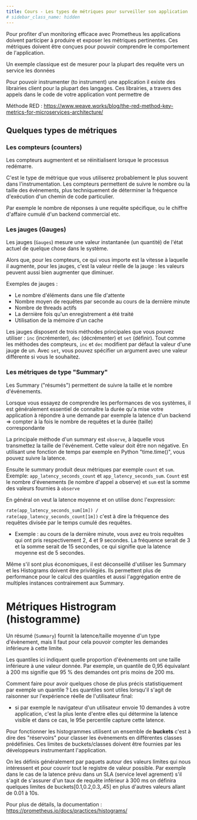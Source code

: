 ```yaml
---
title: Cours - Les types de métriques pour surveiller son application
# sidebar_class_name: hidden
---
```


Pour profiter d'un monitoring efficace avec Prometheus les applications doivent participer à produire et exposer les métriques pertinentes. Ces métriques doivent être conçues pour pouvoir comprendre le comportement de l'application.

Un exemple classique est de mesurer pour la plupart des requête vers un service les données 

Pour pouvoir instrumenter (to instrument) une application il existe des librairies client pour la plupart des langages. Ces librairies, a travers des appels dans le code de votre application vont permettre de 

Méthode RED : https://www.weave.works/blog/the-red-method-key-metrics-for-microservices-architecture/

## Quelques types de métriques

### Les compteurs (counters)

Les compteurs augmentent et se réinitialisent lorsque le processus redémarre.

C'est le type de métrique que vous utiliserez probablement le plus souvent dans l'instrumentation. Les compteurs permettent de suivre le nombre ou la taille des événements, plus techniquement de déterminer la fréquence d'exécution d'un chemin de code particulier.

Par exemple le nombre de réponses à une requête spécifique, ou le chiffre d'affaire cumulé d'un backend commercial etc.

### Les jauges (Gauges)

Les jauges (`Gauges`) mesure une valeur instantanée (un quantité) de l'état actuel de quelque chose dans le système.

Alors que, pour les compteurs, ce qui vous importe est la vitesse à laquelle il augmente, pour les jauges, c'est la valeur réelle de la jauge : les valeurs peuvent aussi bien augmenter que diminuer.

Exemples de jauges :
- Le nombre d'éléments dans une file d'attente
- Nombre moyen de requêtes par seconde au cours de la dernière minute
- Nombre de threads actifs
- La dernière fois qu'un enregistrement a été traité
- Utilisation de la mémoire d'un cache

Les jauges disposent de trois méthodes principales que vous pouvez utiliser : `inc` (incrémenter), `dec` (décrémenter) et `set` (définir). Tout comme les méthodes des compteurs, `inc` et `dec` modifient par défaut la valeur d'une jauge de un. Avec `set`, vous pouvez spécifier un argument avec une valeur différente si vous le souhaitez.

### Les métriques de type "Summary"

Les Summary ("résumés") permettent de suivre la taille et le nombre d'événements.

Lorsque vous essayez de comprendre les performances de vos systèmes, il est généralement essentiel de connaître la durée qu'a mise votre application à répondre à une demande par exemple la latence d'un backend => compter à la fois le nombre de requêtes et la durée (taille) correspondante

<!-- Les Summary sont en quelque sorte d'une version plus générale des métrique de type Timer présente dans d'autres systèmes de monitoring : tout comme les compteurs peuvent être incrémentés par des valeurs autres que un, vous pouvez souhaiter suivre des aspects autres que la latence des événements. -->

<!-- Par exemple, en plus de la latence du backend, vous pouvez également vouloir suivre la taille des réponses que vous recevez. -->

La principale méthode d'un summary  est `observe`, à laquelle vous transmettez la taille de l'événement. Cette valeur doit être non négative. En utilisant une fonction de temps par exemple en Python "time.time()", vous pouvez suivre la latence.

Ensuite le summary produit deux métriques par exemple `count` et `sum`. Exemple: `app_latency_seconds_count` et `app_latency_seconds_sum`. `Count` est le nombre d'évenements (le nombre d'appel a observe) et `sum` est la somme des valeurs fournies à `observe`

En général on veut la latence moyenne et on utilise donc l'expression:

`rate(app_latency_seconds_sum[1m]) / rate(app_latency_seconds_count[1m])` c'est à dire la fréquence des requêtes divisée par le temps cumulé des requêtes.

- Exemple : au cours de la dernière minute, vous avez eu trois requêtes qui ont pris respectivement 2, 4 et 9 secondes. La fréquence serait de 3 et la somme serait de 15 secondes, ce qui signifie que la latence moyenne est de 5 secondes.

Même s'il sont plus économiques, il est déconseillé d'utiliser les Summary et les Histograms doivent être privilégiés. Ils permettent plus de performance pour le calcul des quantiles et aussi l'aggrégation entre de multiples instances contrairement aux Summary.

# Métriques Histrogram (histogramme)

Un résumé (`Summary`) fournit la latence/taille moyenne d'un type d'évènement, mais  Il faut pour cela pouvoir compter les demandes inférieure à cette limite. 

Les quantiles ici indiquent quelle proportion d'événements ont une taille inférieure à une valeur donnée. Par exemple, un quantile de 0,95 équivalant à 200 ms signifie que 95 % des demandes ont pris moins de 200 ms.

Comment faire pour avoir quelques chose de plus précis statistiquement par exemple un quantile ? Les quantiles sont utiles lorsqu'il s'agit de raisonner sur l'expérience réelle de l'utilisateur final:

- si par exemple le navigateur d'un utilisateur envoie 10 demandes à votre application, c'est la plus lente d'entre elles qui détermine la latence visible et dans ce cas, le 95e percentile capture cette latence.

Pour fonctionner les histogrammes utilisent un ensemble de **buckets** c'est à dire des "réservoirs" pour classer les évènements en différentes classes prédéfinies. Ces limites de buckets/classes doivent être fournies par les développeurs instrumentant l'application.

On les définis généralement par paquets autour des valeurs limites qui nous intéressent et pour couvrir tout le registre de valeur possible. Par exemple dans le cas de la latence prévu dans un SLA (service level agrement) s'il s'agit de s'assurer d'un taux de requête inférieur à 300 ms on définira quelques limites de buckets[0.1,0.2,0.3,.45] en plus d'autres valeurs allant de 0.01 à 10s.

Pour plus de détails, la documentation : https://prometheus.io/docs/practices/histograms/
<!-- 
### 3 Modèles d'instrumentation

De manière générale, il existe trois types de services, chacun avec ses propres indicateurs clés : les systèmes en ligne, les systèmes hors ligne et les travaux par lots.

#### les services

Les services sont ceux où soit un humain, soit un autre service attend une réponse : serveurs web, bases de données.

Les indicateurs clés à inclure dans l'instrumentation de service sont le taux de requêtes, la latence et le taux d'erreur. Disposer des mesures de taux de requêtes, de latence et de taux d'erreur

=> la méthode RED, pour Rate (Taux), Errors (Erreurs) et Duration (Durée).

#### Services "offlines"

D'autres services ("hors ligne") n'ont personne qui attend après eux. Ils regroupent généralement le travail et ont plusieurs étapes dans un pipeline avec des files d'attente entre elles. Un système de traitement de logs est un exemple.

Pour chaque étape, vous devriez avoir des indicateurs pour la quantité de travail en file d'attente, la quantité de travail en cours, la vitesse à laquelle vous traitez les éléments et les erreurs qui surviennent. 

=> méthode USE, pour Utilization (Utilisation), Saturation et Errors (Erreurs). L'utilisation montre à quel point votre service est rempli, la saturation est la quantité de travail en file d'attente, et les erreurs sont explicites.

#### Batch Jobs

Les travaux par lots (batch jobs) sont le troisième type de service, et ils ressemblent aux systèmes hors ligne. Cependant, les travaux par lots fonctionnent régulièrement, tandis que les systèmes hors ligne fonctionnent en continu.

Comme les travaux par lots ne sont pas toujours en cours d'exécution, les scraper ne fonctionne pas très bien, donc des techniques comme le Pushgateway sont utilisées pour pousser les métriques plus spécifiques de ces jobs. -->